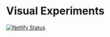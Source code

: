 # Visual Experiments

[![Netlify Status](https://api.netlify.com/api/v1/badges/a6f7430e-1c83-4650-9809-66c53bfb2b01/deploy-status)](https://app.netlify.com/sites/pensive-perlman-4b9984/deploys)